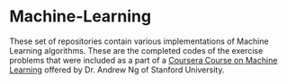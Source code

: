 # Machine-Learning

These set of repositories contain various implementations of Machine Learning algorithms.
These are the completed codes of the exercise problems that were included as a part of a [Coursera Course on Machine Learning](https://www.coursera.org/learn/machine-learning/home/welcome) offered by Dr. Andrew Ng of Stanford University.
